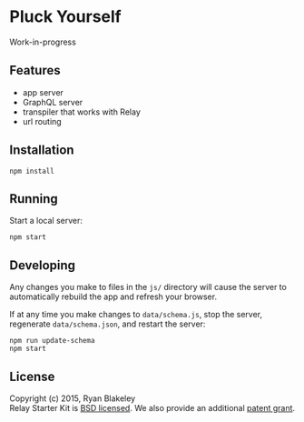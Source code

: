 # Pluck Yourself

Work-in-progress

## Features

- app server
- GraphQL server
- transpiler that works with Relay
- url routing

## Installation

```
npm install
```

## Running

Start a local server:

```
npm start
```

## Developing

Any changes you make to files in the `js/` directory will cause the server to
automatically rebuild the app and refresh your browser.

If at any time you make changes to `data/schema.js`, stop the server,
regenerate `data/schema.json`, and restart the server:

```
npm run update-schema
npm start
```

## License

Copyright (c) 2015, Ryan Blakeley  
Relay Starter Kit is [BSD licensed](./LICENSE). We also provide an additional [patent grant](./PATENTS).
